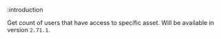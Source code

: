 :introduction

Get count of users that have access to specific asset. Will be available in version `2.71.1`.
